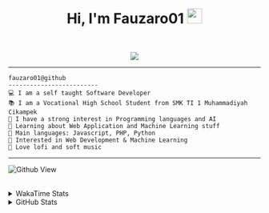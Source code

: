 <h1 align="center">
Hi, I'm Fauzaro01
  <img src="https://media.giphy.com/media/hvRJCLFzcasrR4ia7z/giphy.gif" width="30"></h1>
<br/>

<p align="center">
  <a href="https://github.com/DenverCoder1/readme-typing-svg">
    <img src="https://readme-typing-svg.herokuapp.com?lines=Chill%20and%20Coding;Full+Stack+Web+Developer;Student;Software%20Develover;Always%20learning%20new%20things&center=true&width=380&height=45">
  </a>
</p>

<hr>

```
fauzaro01@github
-------------------------
💻 I am a self taught Software Developer
📚 I am a Vocational High School Student from SMK TI 1 Muhammadiyah Cikampek
📝 I have a strong interest in Programming languages and AI
🌱 Learning about Web Application and Machine Learning stuff
🌟 Main languages: Javascript, PHP, Python
🚩 Interested in Web Development & Machine Learning
🎵 Love lofi and soft music 
```

<hr>

![Github View](https://komarev.com/ghpvc/?username=fauzaro01&style=flat-square)
<br><br>
<details>
  <summary>
     WakaTime Stats
  </summary>
  <br>
  <!--START_SECTION:waka-->

```txt
From: 10 September 2021 - To: 16 March 2025

Total Time: 774 hrs 20 mins

JavaScript          224 hrs 21 mins ███████▒░░░░░░░░░░░░░░░░░   28.97 %
PHP                 145 hrs 41 mins ████▓░░░░░░░░░░░░░░░░░░░░   18.81 %
HTML                100 hrs 27 mins ███▒░░░░░░░░░░░░░░░░░░░░░   12.97 %
Blade Template      77 hrs 58 mins  ██▓░░░░░░░░░░░░░░░░░░░░░░   10.07 %
EJS                 56 hrs 49 mins  ██░░░░░░░░░░░░░░░░░░░░░░░   07.34 %
Java                41 hrs 50 mins  █▒░░░░░░░░░░░░░░░░░░░░░░░   05.40 %
CSS                 32 hrs 25 mins  █░░░░░░░░░░░░░░░░░░░░░░░░   04.19 %
JSON                30 hrs 34 mins  █░░░░░░░░░░░░░░░░░░░░░░░░   03.95 %
Python              13 hrs 26 mins  ▒░░░░░░░░░░░░░░░░░░░░░░░░   01.74 %
Other               6 hrs 24 mins   ▒░░░░░░░░░░░░░░░░░░░░░░░░   00.83 %
```

<!--END_SECTION:waka-->
</details>
<details>
  <summary>
    GitHub Stats
  </summary>
  <br>
  <div align="center">
    <img src="https://github-readme-stats.vercel.app/api?username=Fauzaro01&show_icons=true&theme=algolia" alt="Fauzaro01's GitHub Stats" style="margin: 20px;" />
    <img src="https://github-readme-streak-stats.herokuapp.com/?user=Fauzaro01&theme=algolia" alt="Fauzaro01's GitHub Streak" style="margin: 20px;" />
  </div>

  <div align="center">
    <img src="https://github-readme-stats.vercel.app/api?username=Fauzaro01&show_icons=true&locale=en&count_private=true&hide_rank=true&custom_title=My%20GitHub%20Stats&disable_animations=true&theme=algolia" alt="Fauzaro01's Stars" style="margin: 20px;" />
    <img src="https://github-readme-stats.vercel.app/api/top-langs/?username=Fauzaro01&langs_count=8&theme=algolia&layout=compact" alt="Top Languages" style="margin: 20px;" />
  </div>
</details>
